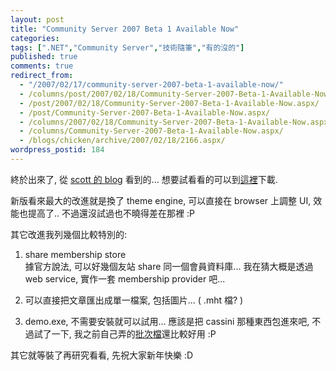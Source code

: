 ```yaml
---
layout: post
title: "Community Server 2007 Beta 1 Available Now"
categories:
tags: [".NET","Community Server","技術隨筆","有的沒的"]
published: true
comments: true
redirect_from:
  - "/2007/02/17/community-server-2007-beta-1-available-now/"
  - /columns/post/2007/02/18/Community-Server-2007-Beta-1-Available-Now.aspx/
  - /post/2007/02/18/Community-Server-2007-Beta-1-Available-Now.aspx/
  - /post/Community-Server-2007-Beta-1-Available-Now.aspx/
  - /columns/2007/02/18/Community-Server-2007-Beta-1-Available-Now.aspx/
  - /columns/Community-Server-2007-Beta-1-Available-Now.aspx/
  - /blogs/chicken/archive/2007/02/18/2166.aspx/
wordpress_postid: 184
---
```


終於出來了, 從 [scott 的 blog](http://scottwater.com/blog/archive/community-server-2007-beta-1-available/) 看到的... 想要試看看的可以到[這裡](http://communityserver.org/forums/568417/ShowThread.aspx#568417)下載.

新版看來最大的改進就是換了 theme engine, 可以直接在 browser 上調整 UI, 效能也提高了.. 不過還沒試過也不曉得差在那裡 :P

其它改進我列幾個比較特別的:

1. share membership store  
   據官方說法, 可以好幾個友站 share 同一個會員資料庫... 我在猜大概是透過 web service, 實作一套 membership provider 吧...

2. 可以直接把文章匯出成單一檔案, 包括圖片... ( .mht 檔? )

3. demo.exe, 不需要安裝就可以試用... 應該是把 cassini 那種東西包進來吧, 不過試了一下, 我之前自己弄的[批次檔](/post/ASPNET-Tips-Launch-ASPNET-Web-Sites-without-IIS--VS2005.aspx)還比較好用 :P

其它就等裝了再研究看看, 先祝大家新年快樂 :D
